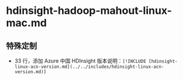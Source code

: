 # hdinsight-hadoop-mahout-linux-mac.md

## 特殊定制

* 33 行，添加 Azure 中国 HDInsight 版本说明：`[!INCLUDE [hdinsight-linux-acn-version.md](../../includes/hdinsight-linux-acn-version.md)]`